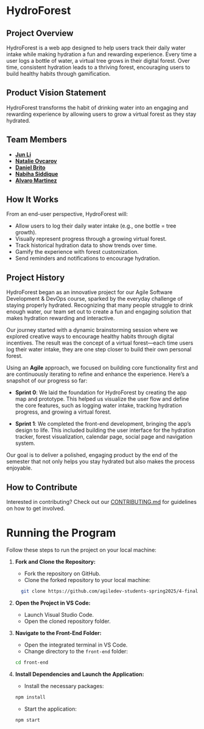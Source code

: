 # HydroForest

## Project Overview

HydroForest is a web app designed to help users track their daily water intake while making hydration a fun and rewarding experience. Every time a user logs a bottle of water, a virtual tree grows in their digital forest. Over time, consistent hydration leads to a thriving forest, encouraging users to build healthy habits through gamification.

## Product Vision Statement

HydroForest transforms the habit of drinking water into an engaging and rewarding experience by allowing users to grow a virtual forest as they stay hydrated.

## Team Members

- **[Jun Li](https://github.com/jljune9li)**
- **[Natalie Ovcarov](https://github.com/nataliovcharov)**
- **[Daniel Brito](https://github.com/danny031103)**
- **[Nabiha Siddique](https://github.com/ns5190)**
- **[Alvaro Martinez](https://github.com/AlvaroMartinezM)**

## How It Works

From an end-user perspective, HydroForest will:

- Allow users to log their daily water intake (e.g., one bottle = tree growth).
- Visually represent progress through a growing virtual forest.
- Track historical hydration data to show trends over time.
- Gamify the experience with forest customization.
- Send reminders and notifications to encourage hydration.

## Project History

HydroForest began as an innovative project for our Agile Software Development & DevOps course, sparked by the everyday challenge of staying properly hydrated. Recognizing that many people struggle to drink enough water, our team set out to create a fun and engaging solution that makes hydration rewarding and interactive.

Our journey started with a dynamic brainstorming session where we explored creative ways to encourage healthy habits through digital incentives. The result was the concept of a virtual forest—each time users log their water intake, they are one step closer to build their own personal forest.

Using an **Agile** approach, we focused on building core functionality first and are continuously iterating to refine and enhance the experience. Here’s a snapshot of our progress so far:

- **Sprint 0**:
  We laid the foundation for HydroForest by creating the app map and prototype. This helped us visualize the user flow and define the core features, such as logging water intake, tracking hydration progress, and growing a virtual forest.

- **Sprint 1**:
  We completed the front-end development, bringing the app’s design to life. This included building the user interface for the hydration tracker, forest visualization, calendar page, social page and navigation system.

Our goal is to deliver a polished, engaging product by the end of the semester that not only helps you stay hydrated but also makes the process enjoyable.

## How to Contribute

Interested in contributing? Check out our [CONTRIBUTING.md](https://github.com/agiledev-students-spring2025/4-final-hydroforest/blob/master/CONTRIBUTING.md) for guidelines on how to get involved.

# Running the Program

Follow these steps to run the project on your local machine:

1. **Fork and Clone the Repository:**

   - Fork the repository on GitHub.
   - Clone the forked repository to your local machine:

   ```bash
     git clone https://github.com/agiledev-students-spring2025/4-final-hydroforest
   ```

2. **Open the Project in VS Code:**

   - Launch Visual Studio Code.
   - Open the cloned repository folder.

3. **Navigate to the Front-End Folder:**

   - Open the integrated terminal in VS Code.
   - Change directory to the `front-end` folder:

   ```bash
   cd front-end
   ```

4. **Install Dependencies and Launch the Application:**

   - Install the necessary packages:

   ```bash
   npm install
   ```

   - Start the application:

   ```bash
   npm start
   ```
